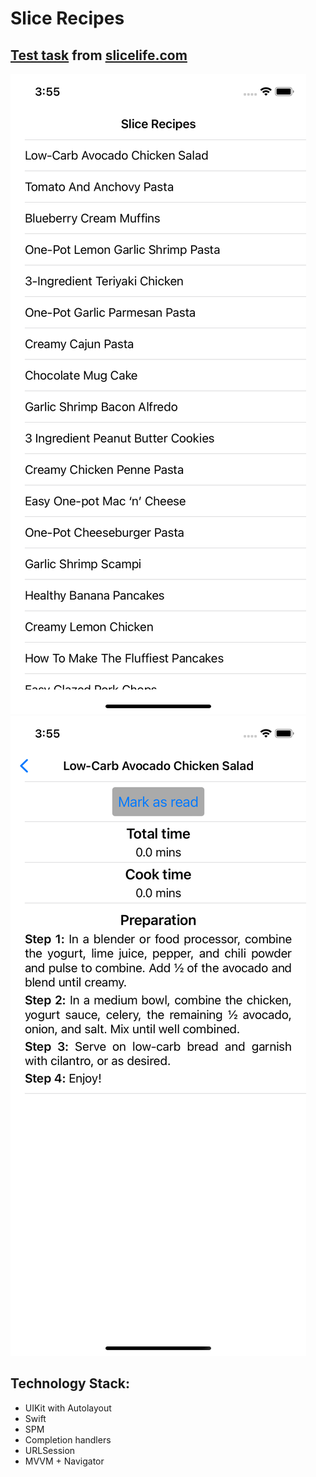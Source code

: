 # Slice Recipes

## [Test task](GitHubResources/SliceRecipes.pdf) from [slicelife.com](https://slicelife.com)

![recipe_list](GitHubResources/recipe_list.png)
![recipe_detail](GitHubResources/recipe_detail.png)

## Technology Stack:
* UIKit with Autolayout
* Swift
* SPM
* Completion handlers
* URLSession
* MVVM + Navigator